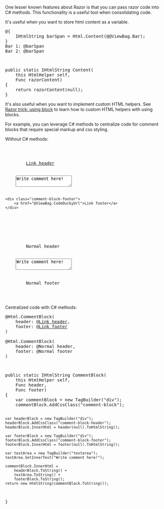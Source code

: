 One lesser known features about Razor is that you can pass razor code into C# methods.  This functionality is a useful tool when consolidating code.

<!--more-->
It's useful when you want to store html content as a variable.
<pre>
@{
    IHtmlString barSpan = Html.Content(@<span class="foo">@ViewBag.Bar</span>);
}
<span>Bar 1: @barSpan</span>
<span>Bar 2: @barSpan</span>
</pre>
<br/>
<pre>
public static IHtmlString Content(
    this HtmlHelper self, 
    Func<object, HelperResult> razorContent)
{
    return razorContent(null);
}
</pre>

It's also useful when you want to implement custom HTML helpers.  See <a href="http://www.codeducky.org/razor-trick-using-block/">Razor trick: using block</a> to learn how to custom HTML helpers with using blocks.

For example, you can leverage C# methods to centralize code for comment blocks that require special markup and css styling.

Without C# methods:
<pre>
<div class="comment-block">
    <div class="comment-block-header"> 
        <a href="@ViewBag.CodeDuckyUrl">Link header</a>
    </div>
    <textarea>Write comment here!</textarea>
    <div class="comment-block-footer"> 
        <a href="@ViewBag.CodeDuckyUrl">Link footer</a>
    </div>
</div>

<div class="comment-block">
    <div class="comment-block-header"> 
        <span>Normal header</span>
    </div>
    <textarea>Write comment here!</textarea>
    <div class="comment-block-footer"> 
        <span>Normal footer</span>
    </div>
</div>
</pre>

Centralized code with C# methods:
<pre>
@Html.CommentBlock(
    header: @<a href="@ViewBag.CodeDuckyUrl">Link header</a>,
    footer: @<a href="@ViewBag.CodeDuckyUrl">Link footer</a>
)

@Html.CommentBlock(
    header: @<span>Normal header</span>,
    footer: @<span>Normal footer</span>
)
</pre>
<br/>
<pre>
public static IHtmlString CommentBlock(
    this HtmlHelper self, 
    Func<object, HelperResult> header, 
    Func<object, HelperResult> footer)
{
    var commentBlock = new TagBuilder("div");
    commentBlock.AddCssClass("comment-block");

    var headerBlock = new TagBuilder("div");
    headerBlock.AddCssClass("comment-block-header");
    headerBlock.InnerHtml = header(null).ToHtmlString();

    var footerBlock = new TagBuilder("div");
    footerBlock.AddCssClass("comment-block-footer");
    footerBlock.InnerHtml = footer(null).ToHtmlString();

    var textArea = new TagBuilder("textarea");
    textArea.SetInnerText("Write comment here!");

    commentBlock.InnerHtml = 
        headerBlock.ToString() + 
        textArea.ToString() + 
        footerBlock.ToString();
    return new HtmlString(commentBlock.ToString());
}
</pre>